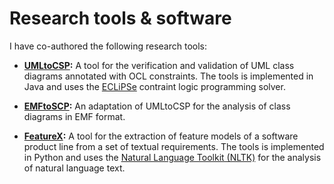 # Research tools & software

I have co-authored the following research tools:

- **[UMLtoCSP](http://gres.uoc.edu/UMLtoCSP/):** A tool for the verification and validation of UML class diagrams annotated with OCL constraints.
The tools is implemented in Java and uses the [ECLiPSe](http://eclipseclp.org/) contraint logic programming solver. 

- **[EMFtoSCP](https://github.com/SOM-Research/EMFtoCSP):** An adaptation of UMLtoCSP for the analysis of class diagrams in EMF format.

- **[FeatureX](https://github.com/5Quintessential/FeatureX):** A tool for the extraction of feature models of a software product line from a set of textual requirements. 
The tools is implemented in Python and uses the [Natural Language Toolkit (NLTK)](https://www.nltk.org/) for the analysis of natural language text.
